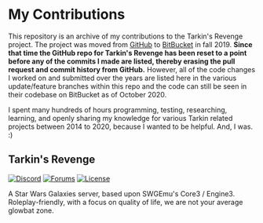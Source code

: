 # My Contributions

This repository is an archive of my contributions to the Tarkin's Revenge project. The project was moved from [GitHub](https://github.com/TarkinII/Tarkins-Revenge) to [BitBucket](https://bitbucket.org/tarkinsrevenge/tarkins-revenge/src/master/) in fall 2019. **Since that time the GitHub repo for Tarkin's Revenge has been reset to a point before any of the commits I made are listed, thereby erasing the pull request and commit history from GitHub.** However, all of the code changes I worked on and submitted over the years are listed here in the various update/feature branches within this repo and the code can still be seen in their codebase on BitBucket as of October 2020.

I spent many hundreds of hours programming, testing, researching, learning, and openly sharing my knowledge for various Tarkin related projects between 2014 to 2020, because I wanted to be helpful. And, I was. :)

## Tarkin's Revenge

[![Discord](https://discordapp.com/api/guilds/198160124320284674/widget.png)](https://discord.gg/3bGJvm4) [![Forums](https://img.shields.io/badge/tarkin%20forums-Click%20Here-ff69b4.svg?style=plastic)](http://tarkinswg.com/) [![License](https://img.shields.io/badge/license-AGPL%203.0-green.svg?style=plastic)](https://github.com/TarkinII/Tarkins-Revenge/blob/master/LICENSE)


A Star Wars Galaxies server, based upon SWGEmu's Core3 / Engine3.  Roleplay-friendly, with a focus on quality of life, we are not your average glowbat zone.
